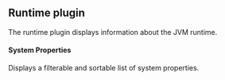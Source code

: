 ## Runtime plugin

The runtime plugin displays information about the JVM runtime.

#### System Properties

Displays a filterable and sortable list of system properties.
